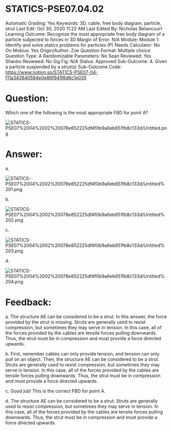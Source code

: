 # STATICS-PSE07.04.02

Automatic Grading: Yes
Keywords: 3D, cable, free body diagram, particle, strut
Last Edit: Oct 30, 2020 11:22 AM
Last Edited By: Nicholas Betancourt
Learning Outcome: Recognize the most appropriate free body diagram of a particle subjected to forces in 3D
Margin of Error: N/A
Module: Module 1: Identify and solve statics problems for particles (P)
Needs Calculator: No
On Mobius: Yes
Origin/Author: Zoe
Question Format: Multiple choice
Question Type: A
Randomizable Parameters: No
Sean Reviewed: Yes
Shaobo Reviewed: No
Sig Fig: N/A
Status: Approved
Sub-Outcome: 4. Given a particle suspended by a strut(s)
Sub-Outcome Code: https://www.notion.so/STATICS-PSE07-04-f11a343840584e0e86f941f6d6c1e035

# Question:

Which one of the following is the most appropriate FBD for point A?

![STATICS-PSE07%2004%2002%20078e852225df4f0b9a6eb651fb8c133d/Untitled.png](STATICS-PSE07%2004%2002%20078e852225df4f0b9a6eb651fb8c133d/Untitled.png)

# Answer:

a.

![STATICS-PSE07%2004%2002%20078e852225df4f0b9a6eb651fb8c133d/Untitled%201.png](STATICS-PSE07%2004%2002%20078e852225df4f0b9a6eb651fb8c133d/Untitled%201.png)

b.

![STATICS-PSE07%2004%2002%20078e852225df4f0b9a6eb651fb8c133d/Untitled%202.png](STATICS-PSE07%2004%2002%20078e852225df4f0b9a6eb651fb8c133d/Untitled%202.png)

c. 

![STATICS-PSE07%2004%2002%20078e852225df4f0b9a6eb651fb8c133d/Untitled%203.png](STATICS-PSE07%2004%2002%20078e852225df4f0b9a6eb651fb8c133d/Untitled%203.png)

d.

![STATICS-PSE07%2004%2002%20078e852225df4f0b9a6eb651fb8c133d/Untitled%204.png](STATICS-PSE07%2004%2002%20078e852225df4f0b9a6eb651fb8c133d/Untitled%204.png)

# Feedback:

a. The structure AE can be considered to be a strut. In this answer, the force provided by the strut is missing.  Struts are generally used to resist compression, but sometimes they may serve in tension. In this case, all of the forces provided by the cables are tensile forces pulling downwards.  Thus, the strut must be in compression and must provide a force directed upwards. 

b. First, remember cables can only provide tension, and tension can only pull on an object. Then, the structure AE can be considered to be a strut. Struts are generally used to resist compression, but sometimes they may serve in tension.  In this case, all of the forces provided by the cables are tensile forces pulling downwards.  Thus, the strut must be in compression and must provide a force directed upwards. 

c. Good job! This is the correct FBD for point A.

d. The structure AE can be considered to be a strut. Struts are generally used to resist compression, but sometimes they may serve in tension. In this case, all of the forces provided by the cables are tensile forces pulling downwards.  Thus, the strut must be in compression and must provide a force directed upwards.